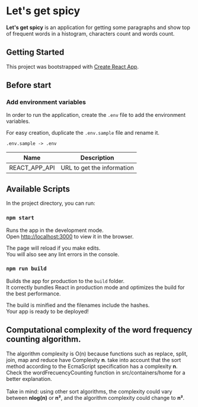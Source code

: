 # Let's get spicy

**Let's get spicy** is an application for getting some paragraphs and show top of frequent words in a histogram, characters count and words count.

## Getting Started

This project was bootstrapped with [Create React App](https://github.com/facebook/create-react-app).

## Before start

### Add environment variables

In order to run the application, create the `.env` file to add the environment variables.

For easy creation, duplicate the `.env.sample` file and rename it.

```
.env.sample -> .env
```

| Name          | Description                |
| ------------- | -------------------------- |
| REACT_APP_API | URL to get the information |

## Available Scripts

In the project directory, you can run:

### `npm start`

Runs the app in the development mode.\
Open [http://localhost:3000](http://localhost:3000) to view it in the browser.

The page will reload if you make edits.\
You will also see any lint errors in the console.

### `npm run build`

Builds the app for production to the `build` folder.\
It correctly bundles React in production mode and optimizes the build for the best performance.

The build is minified and the filenames include the hashes.\
Your app is ready to be deployed!

## Computational complexity of the word frequency counting algorithm.

The algorithm complexity is O(n) because functions such as replace, split, join, map and reduce have Complexity **n**. take into account that the sort method according to the EcmaScript specification has a complexity **n**. Check the wordFrecuencyCounting function in src/containers/home for a better explanation.\
\
Take in mind: using other sort algorithms, the complexity could vary between **nlog(n)** or **n²**, and the algorithm complexity could change to **n²**.
